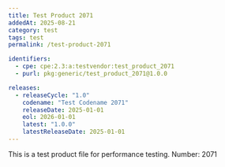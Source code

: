 ```yaml
---
title: Test Product 2071
addedAt: 2025-08-21
category: test
tags: test
permalink: /test-product-2071

identifiers:
  - cpe: cpe:2.3:a:testvendor:test_product_2071
  - purl: pkg:generic/test_product_2071@1.0.0

releases:
  - releaseCycle: "1.0"
    codename: "Test Codename 2071"
    releaseDate: 2025-01-01
    eol: 2026-01-01
    latest: "1.0.0"
    latestReleaseDate: 2025-01-01
---
```


This is a test product file for performance testing. Number: 2071
